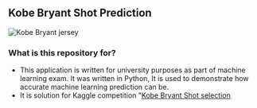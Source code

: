 

## Kobe Bryant Shot Prediction

![Kobe Bryant jersey](https://storage.googleapis.com/kaggle-competitions/kaggle/5185/logos/front_page.png) 

### What is this repository for? 

 - This application is written for university purposes as part of machine learning exam. It was written in Python, It is used to demonstrate how accurate machine learning prediction can be. 
 - It is solution for Kaggle competition "[Kobe Bryant Shot selection](https://www.kaggle.com/xvivancos/kobe-bryant-shot-selection)
<!--stackedit_data:
eyJoaXN0b3J5IjpbLTg4MDE1MTkzN119
-->